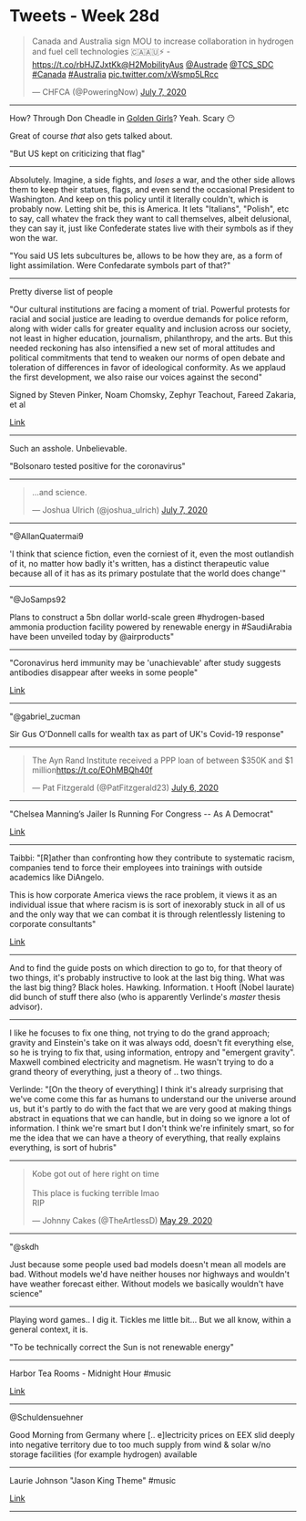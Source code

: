 # Tweets - Week 28d


<blockquote class="twitter-tweet"><p lang="en" dir="ltr">Canada and Australia sign MOU to increase collaboration in hydrogen and fuel cell technologies 🇨🇦🇦🇺⚡️ - <a href="https://t.co/rbHJZJxtKk">https://t.co/rbHJZJxtKk</a><a href="https://twitter.com/H2MobilityAus?ref_src=twsrc%5Etfw">@H2MobilityAus</a> <a href="https://twitter.com/Austrade?ref_src=twsrc%5Etfw">@Austrade</a> <a href="https://twitter.com/TCS_SDC?ref_src=twsrc%5Etfw">@TCS_SDC</a> <a href="https://twitter.com/hashtag/Canada?src=hash&amp;ref_src=twsrc%5Etfw">#Canada</a> <a href="https://twitter.com/hashtag/Australia?src=hash&amp;ref_src=twsrc%5Etfw">#Australia</a> <a href="https://t.co/xWsmp5LRcc">pic.twitter.com/xWsmp5LRcc</a></p>&mdash; CHFCA (@PoweringNow) <a href="https://twitter.com/PoweringNow/status/1280555288232226816?ref_src=twsrc%5Etfw">July 7, 2020</a></blockquote> <script async src="https://platform.twitter.com/widgets.js" charset="utf-8"></script>

---

How? Through Don Cheadle in [Golden Girls](https://youtu.be/BGDfMo-LX2Q)?
Yeah. Scary 😶

Great of course *that* also gets talked about. 

"But US kept on criticizing that flag"

---

Absolutely. Imagine, a side fights, and *loses* a war, and the other
side allows them to keep their statues, flags, and even send the
occasional President to Washington. And keep on this policy until it
literally couldn't, which is probably now. Letting shit be, this is
America. It lets "Italians", "Polish", etc to say, call whatev the
frack they want to call themselves, albeit delusional, they can say
it, just like Confederate states live with their symbols as if they
won the war.

"You said US lets subcultures be, allows to be how they are, as a form
of light assimilation. Were Confedarate symbols part of that?"

---

Pretty diverse list of people

"Our cultural institutions are facing a moment of trial. Powerful
protests for racial and social justice are leading to overdue demands
for police reform, along with wider calls for greater equality and
inclusion across our society, not least in higher education,
journalism, philanthropy, and the arts. But this needed reckoning has
also intensified a new set of moral attitudes and political
commitments that tend to weaken our norms of open debate and
toleration of differences in favor of ideological conformity. As we
applaud the first development, we also raise our voices against the
second"

Signed by Steven Pinker, Noam Chomsky, Zephyr Teachout, Fareed Zakaria, et al

[Link](https://harpers.org/a-letter-on-justice-and-open-debate/)

---

Such an asshole. Unbelievable.

"Bolsonaro tested positive for the coronavirus"

---

<blockquote class="twitter-tweet"><p lang="en" dir="ltr">...and science.</p>&mdash; Joshua Ulrich (@joshua_ulrich) <a href="https://twitter.com/joshua_ulrich/status/1280567218233884672?ref_src=twsrc%5Etfw">July 7, 2020</a></blockquote> <script async src="https://platform.twitter.com/widgets.js" charset="utf-8"></script>

---

"@AllanQuatermai9

'I think that science fiction, even the corniest of it, even the most
outlandish of it, no matter how badly it's written, has a distinct
therapeutic value because all of it has as its primary postulate that
the world does change'"

---

"@JoSamps92

Plans to construct a 5bn dollar world-scale green \#hydrogen-based
ammonia production facility powered by renewable energy in
\#SaudiArabia have been unveiled today by @airproducts"

---

"Coronavirus herd immunity may be 'unachievable' after study suggests
antibodies disappear after weeks in some people"

[Link](https://www.businessinsider.com/coronavirus-antibodies-study-herd-immunity-unachievable-spain-2020-7)

---

"@gabriel_zucman

Sir Gus O'Donnell calls for wealth tax as part of UK's Covid-19 response"

---

<blockquote class="twitter-tweet"><p lang="en" dir="ltr">The Ayn Rand Institute received a PPP loan of between $350K and $1 million<a href="https://t.co/EOhMBQh40f">https://t.co/EOhMBQh40f</a></p>&mdash; Pat Fitzgerald (@PatFitzgerald23) <a href="https://twitter.com/PatFitzgerald23/status/1280217058677084160?ref_src=twsrc%5Etfw">July 6, 2020</a></blockquote> <script async src="https://platform.twitter.com/widgets.js" charset="utf-8"></script>

---

"Chelsea Manning’s Jailer Is Running For Congress -- As A Democrat"

[Link](https://sirota.substack.com/p/chelsea-mannings-jailer-is-running)

---

Taibbi: "[R]ather than confronting how they contribute to systematic
racism, companies tend to force their employees into trainings with
outside academics like DiAngelo. 

This is how corporate America views the race problem, it views it as
an individual issue that where racism is is sort of inexorably stuck
in all of us and the only way that we can combat it is through
relentlessly listening to corporate consultants"

[Link](https://thehill.com/hilltv/rising/505699-matt-taibbi-slams-bestseller-white-fragility-as-corporate-vision-on-racism?amp#click=https://t.co/XEYD07xC4G)

---

And to find the guide posts on which direction to go to, for that
theory of two things, it's probably instructive to look at the last
big thing. What was the last big thing? Black
holes. Hawking. Information. t Hooft (Nobel laurate) did bunch of
stuff there also (who is apparently Verlinde's *master* thesis
advisor).

---

I like he focuses to fix one thing, not trying to do the grand
approach; gravity and Einstein's take on it was always odd, doesn't
fit everything else, so he is trying to fix that, using information,
entropy and "emergent gravity". Maxwell combined electricity and
magnetism. He wasn't trying to do a grand theory of everything, just a
theory of .. two things.

Verlinde: "[On the theory of everything] I think it's already
surprising that we've come come this far as humans to understand our
the universe around us, but it's partly to do with the fact that we
are very good at making things abstract in equations that we can
handle, but in doing so we ignore a lot of information. I think we're
smart but I don't think we're infinitely smart, so for me the idea
that we can have a theory of everything, that really explains
everything, is sort of hubris"

---

<blockquote class="twitter-tweet"><p lang="en" dir="ltr">Kobe got out of here right on time<br><br>This place is fucking terrible lmao<br>RIP</p>&mdash; Johnny Cakes (@TheArtlessD) <a href="https://twitter.com/TheArtlessD/status/1266214895068086274?ref_src=twsrc%5Etfw">May 29, 2020</a></blockquote> <script async src="https://platform.twitter.com/widgets.js" charset="utf-8"></script>

---

"@skdh

Just because some people used bad models doesn't mean all models are
bad. Without models we'd have neither houses nor highways and wouldn't
have weather forecast either. Without models we basically wouldn't
have science"

---

Playing word games.. I dig it. Tickles me little bit... But we all
know, within a general context, it is.

"To be technically correct the Sun is not renewable energy"

---

Harbor Tea Rooms - Midnight Hour \#music

[Link](https://youtu.be/gzNU7aRvA9E?t=36)

---

@Schuldensuehner

Good Morning from Germany where [.. e]lectricity prices on EEX slid
deeply into negative territory due to too much supply from wind &
solar w/no storage facilities (for example hydrogen) available

---

Laurie Johnson "Jason King Theme" \#music

[Link](https://youtu.be/2hPj4jthKxQ)

---